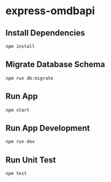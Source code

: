 # express-omdbapi

## Install Dependencies
```
npm install
```

## Migrate Database Schema
```
npm run db:migrate
```

## Run App
```
npm start
```

## Run App Development
```
npm run dev
```

## Run Unit Test
```
npm test
```
